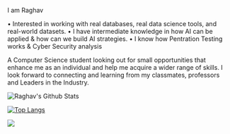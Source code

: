 I am Raghav

• Interested in working with real databases, real data science tools, and real-world datasets.
• I have intermediate knowledge in how AI can be applied & how can we build AI strategies. 
• I know how Pentration Testing works & Cyber Security analysis

A Computer Science student looking out for small opportunities that enhance me as an individual and help me acquire a wider range of skills. I look forward to connecting and learning from my classmates, professors and Leaders in the Industry.

![Raghav's Github Stats](https://github-readme-stats.vercel.app/api?username=RaghavDabra&show_icons=true&theme=midnight-purple)

[![Top Langs](https://github-readme-stats.vercel.app/api/top-langs/?username=RaghavDabra&theme=midnight-purple&layout=compact)](https://github.com/RaghavDabra/github-readme-stats)



![](https://komarev.com/ghpvc/?username=RaghavDabra&color=blueviolet&style=plastic)
